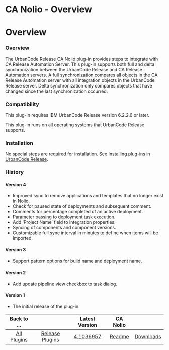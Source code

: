 
CA Nolio - Overview
===================

# Overview


### Overview



The UrbanCode Release CA Nolio plug-in provides steps to integrate with CA Release Automation Server.
This plug-in supports both full and delta synchronization between the UrbanCode Release and CA Release Automation
servers. A full synchronization compares all objects in the CA Release Automation server with all integration objects in
the UrbanCode Release server. Delta synchronization only compares objects that have changed since the last
synchronization occurred.


### Compatibility

This plug-in requires IBM UrbanCode Release version 6.2.2.6 or later.


This plug-in runs on all operating systems that UrbanCode Release supports.

### Installation

No special steps are
required for installation. See [Installing plug-ins in UrbanCode
Release](https://www.urbancode.com/resource/installing-plug-ins-in-urbancode-products/#ucr "Installing plug-ins in
UrbanCode Release").

### History

#### Version 4

* Improved sync to remove applications and templates that no
longer exist in Nolio.
* Check for paused state of deployments and subsequent comment.
* Comments for percentage
completed of an active deployment.
* Parameter passing to deployment task execution.
* Add ‘Project Name’ field to
integration properties.
* Syncing of components and component versions.
* Customizable full sync interval in minutes to
define when items will be imported.

#### Version 3

* Support pattern options for build name and deployment name.


#### Version 2

* Add update pipeline view checkbox to task dialog.

#### Version 1

* The initial release of the
plug-in.


|Back to ...||Latest Version|CA Nolio ||
| :---: | :---: | :---: | :---: | :---: |
|[All Plugins](../../index.md)|[Release Plugins](../README.md)|[4.1036957](https://raw.githubusercontent.com/UrbanCode/IBM-UCR-PLUGINS/main/files/ucr-plugin-nolio/ucr-plugin-nolio-4.1036957.zip)|[Readme](README.md)|[Downloads](downloads.md)|
